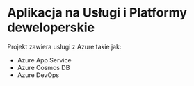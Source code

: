 # Aplikacja na Usługi i Platformy deweloperskie

Projekt zawiera usługi z Azure takie jak:

- Azure App Service
- Azure Cosmos DB
- Azure DevOps
